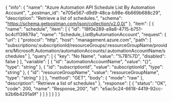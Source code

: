 {
  "info": {
    "name": "Azure Automation API Schedule List By Automation Account",
    "_postman_id": "e705e567-d9d9-48ca-b98e-6b669b688c29",
    "description": "Retrieve a list of schedules.",
    "schema": "https://schema.getpostman.com/json/collection/v2.0.0/"
  },
  "item": [
    {
      "name": "schedule",
      "item": [
        {
          "id": "18f0e289-a9a8-4715-b751-bc4cf139879a",
          "name": "Schedule_ListByAutomationAccount",
          "request": {
            "url": {
              "protocol": "http",
              "host": "management.azure.com",
              "path": [
                "subscriptions/:subscriptionId/resourceGroups/:resourceGroupName/providers/Microsoft.Automation/automationAccounts/:automationAccountName/schedules"
              ],
              "query": [
                {
                  "key": "No Name",
                  "value": "%7B%7D",
                  "disabled": false
                }
              ],
              "variable": [
                {
                  "id": "automationAccountName",
                  "value": "{}",
                  "type": "string"
                },
                {
                  "id": "subscriptionId",
                  "value": "subscriptionId",
                  "type": "string"
                },
                {
                  "id": "resourceGroupName",
                  "value": "resourceGroupName",
                  "type": "string"
                }
              ]
            },
            "method": "GET",
            "body": {
              "mode": "raw"
            },
            "description": "Retrieve a list of schedules"
          },
          "response": [
            {
              "status": "OK",
              "code": 200,
              "name": "Response_200",
              "id": "e5ac5c24-6618-4419-92cc-b2b6b4291a9f"
            }
          ]
        }
      ]
    }
  ]
}